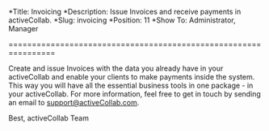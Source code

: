 *Title: Invoicing
*Description: Issue Invoices and receive payments in activeCollab.
*Slug: invoicing
*Position: 11
*Show To: Administrator, Manager

================================================================

Create and issue Invoices with the data you already have in your activeCollab and enable your clients to make payments inside the system. This way you will have all the essential business tools in one package - in your activeCollab. For more information, feel free to get in touch by sending an email to support@activeCollab.com.

Best,
activeCollab Team  